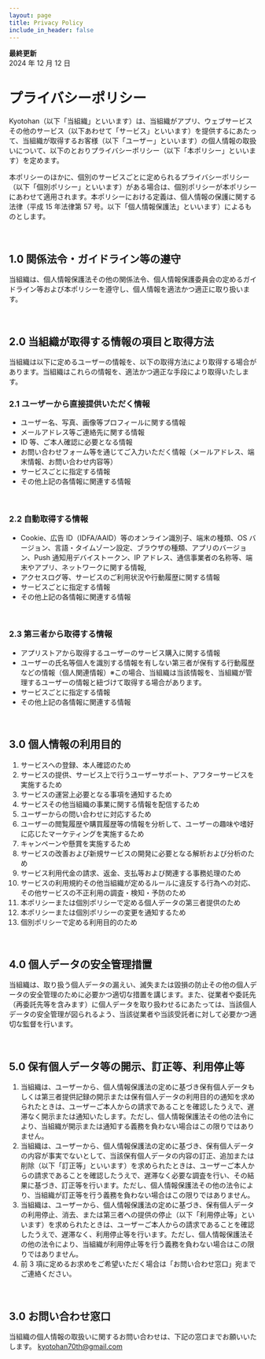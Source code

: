 ```yaml
---
layout: page
title: Privacy Policy
include_in_header: false
---
```


**最終更新**  
2024 年 12 月 12 日

# プライバシーポリシー

Kyotohan（以下「当組織」といいます）は、当組織がアプリ、ウェブサービスその他のサービス（以下あわせて「サービス」といいます）を提供するにあたって、当組織が取得するお客様（以下「ユーザー」といいます）の個人情報の取扱いについて、以下のとおりプライバシーポリシー（以下「本ポリシー」といいます）を定めます。

本ポリシーのほかに、個別のサービスごとに定められるプライバシーポリシー（以下「個別ポリシー」といいます）がある場合は、個別ポリシーが本ポリシーにあわせて適用されます。本ポリシーにおける定義は、個人情報の保護に関する法律（平成 15 年法律第 57 号。以下「個人情報保護法」といいます）によるものとします。

<br>

## 1.0 関係法令・ガイドライン等の遵守

当組織は、個人情報保護法その他の関係法令、個人情報保護委員会の定めるガイドライン等および本ポリシーを遵守し、個人情報を適法かつ適正に取り扱います。

<br>

## 2.0 当組織が取得する情報の項目と取得方法

当組織は以下に定めるユーザーの情報を、以下の取得方法により取得する場合があります。当組織はこれらの情報を、適法かつ適正な手段により取得いたします。

### 2.1 ユーザーから直接提供いただく情報

- ユーザー名、写真、画像等プロフィールに関する情報
- メールアドレス等ご連絡先に関する情報
- ID 等、ご本人確認に必要となる情報
- お問い合わせフォーム等を通じてご入力いただく情報（メールアドレス、端末情報、お問い合わせ内容等）
- サービスごとに指定する情報
- その他上記の各情報に関連する情報

<br>

### 2.2 自動取得する情報

- Cookie、広告 ID（IDFA/AAID）等のオンライン識別子、端末の種類、OS バージョン、言語・タイムゾーン設定、ブラウザの種類、アプリのバージョン、Push 通知用デバイストークン、IP アドレス、通信事業者の名称等、端末やアプリ、ネットワークに関する情報,
- アクセスログ等、サービスのご利用状況や行動履歴に関する情報
- サービスごとに指定する情報
- その他上記の各情報に関連する情報

<br>

### 2.3 第三者から取得する情報

- アプリストアから取得するユーザーのサービス購入に関する情報
- ユーザーの氏名等個人を識別する情報を有しない第三者が保有する行動履歴などの情報（個人関連情報）※この場合、当組織は当該情報を、当組織が管理するユーザーの情報と紐づけて取得する場合があります。
- サービスごとに指定する情報
- その他上記の各情報に関連する情報

<br>

## 3.0 個人情報の利用目的

1. サービスへの登録、本人確認のため
2. サービスの提供、サービス上で行うユーザーサポート、アフターサービスを実施するため
3. サービスの運営上必要となる事項を通知するため
4. サービスその他当組織の事業に関する情報を配信するため
5. ユーザーからの問い合わせに対応するため
6. ユーザーの閲覧履歴や購買履歴等の情報を分析して、ユーザーの趣味や嗜好に応じたマーケティングを実施するため
7. キャンペーンや懸賞を実施するため
8. サービスの改善および新規サービスの開発に必要となる解析および分析のため
9. サービス利用代金の請求、返金、支払等および関連する事務処理のため
10. サービスの利用規約その他当組織が定めるルールに違反する行為への対応、その他サービスの不正利用の調査・検知・予防のため
11. 本ポリシーまたは個別ポリシーで定める個人データの第三者提供のため
12. 本ポリシーまたは個別ポリシーの変更を通知するため
13. 個別ポリシーで定める利用目的のため

<br>

## 4.0 個人データの安全管理措置

当組織は、取り扱う個人データの漏えい、滅失または毀損の防止その他の個人データの安全管理のために必要かつ適切な措置を講じます。また、従業者や委託先（再委託先等を含みます）に個人データを取り扱わせるにあたっては、当該個人データの安全管理が図られるよう、当該従業者や当該受託者に対して必要かつ適切な監督を行います。

<br>

## 5.0 保有個人データ等の開示、訂正等、利用停止等

1. 当組織は、ユーザーから、個人情報保護法の定めに基づき保有個人データもしくは第三者提供記録の開示または保有個人データの利用目的の通知を求められたときは、ユーザーご本人からの請求であることを確認したうえで、遅滞なく開示または通知いたします。ただし、個人情報保護法その他の法令により、当組織が開示または通知する義務を負わない場合はこの限りではありません。
2. 当組織は、ユーザーから、個人情報保護法の定めに基づき、保有個人データの内容が事実でないとして、当該保有個人データの内容の訂正、追加または削除（以下「訂正等」といいます）を求められたときは、ユーザーご本人からの請求であることを確認したうえで、遅滞なく必要な調査を行い、その結果に基づき、訂正等を行います。ただし、個人情報保護法その他の法令により、当組織が訂正等を行う義務を負わない場合はこの限りではありません。
3. 当組織は、ユーザーから、個人情報保護法の定めに基づき、保有個人データの利用停止、消去、または第三者への提供の停止（以下「利用停止等」といいます）を求められたときは、ユーザーご本人からの請求であることを確認したうえで、遅滞なく、利用停止等を行います。ただし、個人情報保護法その他の法令により、当組織が利用停止等を行う義務を負わない場合はこの限りではありません。
4. 前 3 項に定めるお求めをご希望いただく場合は「お問い合わせ窓口」宛までご連絡ください。

<br>

## 3.0 お問い合わせ窓口

当組織の個人情報の取扱いに関するお問い合わせは、下記の窓口までお願いいたします。
kyotohan70th@gmail.com
